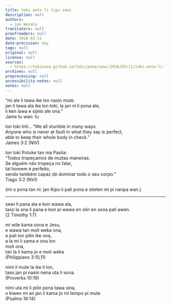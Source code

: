 ```yaml
---
title: toki ante li lipu sewi
description: null
authors:
  - jan Wenato
translators: null
proofreaders: null
date: 2016-03-11
date-precision: day
tags: null
original: null
license: null
sources:
  - https://tokisona.github.io/toki/pona/sewi/2016/03/11/toki-ante-li-lipu-sewi.html
archives: null
preprocessing: null
accessibility-notes: null
notes: null
---
```


“mi ale li tawa ike lon nasin mute.  \
jan li tawa ala ike lon toki, la jan ni li pona ale,  \
li ken lawa e sijelo ale ona.”  \
Jame tu wan: tu

lon toki Inli:.. “We all stumble in many ways.  \
Anyone who is never at fault in what they say is perfect,  \
able to keep their whole body in check.”  \
James 3:2 (NIV)

lon toki Potuke tan ma Pasila:  \
“Todos tropeçamos de muitas maneiras.  \
Se alguém não tropeça no falar,  \
tal homem é perfeito,  \
sendo também capaz de dominar todo o seu corpo.”  \
Tiago 3:2 (NVI)

(mi o pona tan ni: jan Kipo li pali pona e sitelen mi pi nanpa wan.)

---

sewi li pana ala e kon wawa ala,  \
taso la ona li pana e kon pi wawa en olin en sona pali awen.  \
(2 Timothy 1:7)

mi wile kama sona e Jesu,  \
e wawa tan moli weka ona,  \
e pali lon pilin ike ona,  \
a la mi li sama e ona lon  \
moli ona,  \
tan la li kama jo e moli weka  \
(Philippians 3:10,11)

nimi li mute la ike li lon,  \
taso jan pi nasin nena uta li sona.  \
(Proverbs 10:19)

nimi uta mi li pilin pona tawa sina,  \
o kiwen mi an jan li kama jo mi tempo pi mute  \
(Psalms 19:14)

